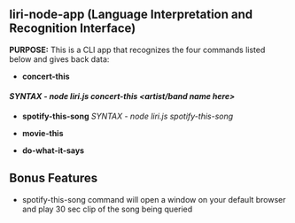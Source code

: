 ## liri-node-app (Language Interpretation and Recognition Interface)
**PURPOSE:** This is a CLI app that recognizes the four commands listed below and gives back data:


* **concert-this** 
#### *SYNTAX - node liri.js concert-this <artist/band name here>*

* **spotify-this-song** *SYNTAX - node liri.js spotify-this-song <song name here>*
  
* **movie-this**

* **do-what-it-says**

## Bonus Features
* spotify-this-song command will open a window on your default browser and play 30 sec clip of the song being queried
